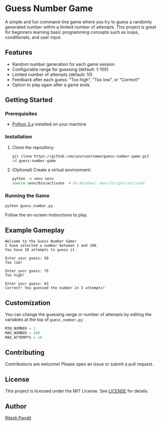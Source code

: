 # Guess Number Game

A simple and fun command-line game where you try to guess a randomly generated number within a limited number of attempts. This project is great for beginners learning basic programming concepts such as loops, conditionals, and user input.

## Features

- Random number generation for each game session
- Configurable range for guessing (default: 1-100)
- Limited number of attempts (default: 10)
- Feedback after each guess: "Too high", "Too low", or "Correct!"
- Option to play again after a game ends

## Getting Started

### Prerequisites

- [Python 3.x](https://www.python.org/downloads/) installed on your machine

### Installation

1. Clone the repository:
   ```bash
   git clone https://github.com/yourusername/guess-number-game.git
   cd guess-number-game
   ```

2. (Optional) Create a virtual environment:
   ```bash
   python -m venv venv
   source venv/bin/activate  # On Windows: venv\Scripts\activate
   ```

### Running the Game

```bash
python guess_number.py
```

Follow the on-screen instructions to play.

## Example Gameplay

```
Welcome to the Guess Number Game!
I have selected a number between 1 and 100.
You have 10 attempts to guess it.

Enter your guess: 50
Too low!

Enter your guess: 75
Too high!

Enter your guess: 63
Correct! You guessed the number in 3 attempts!
```

## Customization

You can change the guessing range or number of attempts by editing the variables at the top of `guess_number.py`:

```python
MIN_NUMBER = 1
MAX_NUMBER = 100
MAX_ATTEMPTS = 10
```

## Contributing

Contributions are welcome! Please open an issue or submit a pull request.

## License

This project is licensed under the MIT License. See [LICENSE](LICENSE) for details.

## Author

[Ritesh Pandit](https://github.com/yourusername)

